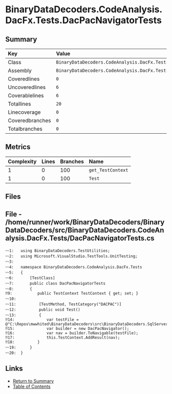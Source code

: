 ﻿# BinaryDataDecoders.CodeAnalysis.DacFx.Tests.DacPacNavigatorTests

## Summary

| Key             | Value                                                              |
| :-------------- | :----------------------------------------------------------------- |
| Class           | `BinaryDataDecoders.CodeAnalysis.DacFx.Tests.DacPacNavigatorTests` |
| Assembly        | `BinaryDataDecoders.CodeAnalysis.DacFx.Tests`                      |
| Coveredlines    | `0`                                                                |
| Uncoveredlines  | `6`                                                                |
| Coverablelines  | `6`                                                                |
| Totallines      | `20`                                                               |
| Linecoverage    | `0`                                                                |
| Coveredbranches | `0`                                                                |
| Totalbranches   | `0`                                                                |

## Metrics

| Complexity | Lines | Branches | Name              |
| :--------- | :---- | :------- | :---------------- |
| 1          | 0     | 100      | `get_TestContext` |
| 1          | 0     | 100      | `Test`            |

## Files

## File - /home/runner/work/BinaryDataDecoders/BinaryDataDecoders/src/BinaryDataDecoders.CodeAnalysis.DacFx.Tests/DacPacNavigatorTests.cs

```CSharp
〰1:   using BinaryDataDecoders.TestUtilities;
〰2:   using Microsoft.VisualStudio.TestTools.UnitTesting;
〰3:   
〰4:   namespace BinaryDataDecoders.CodeAnalysis.DacFx.Tests
〰5:   {
〰6:       [TestClass]
〰7:       public class DacPacNavigatorTests
〰8:       {
‼9:           public TestContext TestContext { get; set; }
〰10:  
〰11:          [TestMethod, TestCategory("DACPAC")]
〰12:          public void Test()
〰13:          {
‼14:              var testFile = @"C:\Repos\mwwhited\BinaryDataDecoders\src\BinaryDataDecoders.SqlServer.Samples\bin\Debug\netstandard2.0\BinaryDataDecoders.SqlServer.Samples.dacpac";
‼15:              var builder = new DacPacNavigator();
‼16:              var nav = builder.ToNavigable(testFile);
‼17:              this.TestContext.AddResult(nav);
‼18:          }
〰19:      }
〰20:  }
```

## Links

* [Return to Summary](Summary.md)
* [Table of Contents](../TOC.md)

